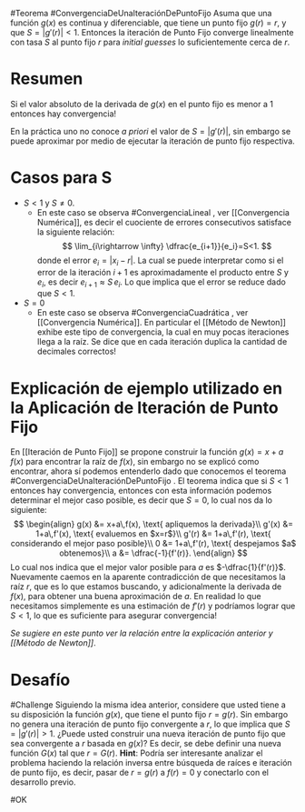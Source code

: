#Teorema #ConvergenciaDeUnaIteraciónDePuntoFijo
		Asuma que una función $g(x)$ es continua y diferenciable, que tiene un punto fijo $g(r) = r$, y que $S = |g'(r)| < 1$. 
		Entonces la iteración de Punto Fijo converge linealmente con tasa $S$ al punto fijo $r$ para *initial guesses* lo suficientemente cerca de $r$.

# Resumen
Si el valor absoluto de la derivada de $g(x)$ en el punto fijo es menor a $1$ entonces hay convergencia!

En la práctica uno no conoce *a priori* el valor de $S = |g'(r)|$, sin embargo se puede aproximar por medio de ejecutar la iteración de punto fijo respectiva.

# Casos para S
- $S<1$ y $S\neq 0$.
	- En este caso se observa #ConvergenciaLineal , ver [[Convergencia Numérica]], es decir el cuociente de errores consecutivos satisface la siguiente relación:$$
	  \lim_{i\rightarrow \infty} \dfrac{e_{i+1}}{e_i}=S<1.
	$$donde el error $e_i=|x_i-r|$. La cual se puede interpretar como si el error de la iteración $i+1$ es aproximadamente el producto entre $S$ y $e_i$, es decir $e_{i+1}\approx S\,e_i$. Lo que implica que el error se reduce dado que $S<1$.
- $S=0$
	- En este caso se observa #ConvergenciaCuadrática , ver [[Convergencia Numérica]].  En particular el [[Método de Newton]] exhibe este tipo de convergencia, la cual en muy pocas iteraciones llega a la raíz. Se dice que en cada iteración duplica la cantidad de decimales correctos!

# Explicación de ejemplo utilizado en la Aplicación de Iteración de Punto Fijo
En [[Iteración de Punto Fijo]] se propone construir la función $g(x)=x+a\,f(x)$ para encontrar la raíz de $f(x)$, sin embargo no se explicó como encontrar, ahora sí podemos entenderlo dado que conocemos el teorema #ConvergenciaDeUnaIteraciónDePuntoFijo . El teorema indica que  si $S<1$ entonces hay convergencia, entonces con esta información podemos determinar el mejor caso posible, es decir que $S=0$, lo cual nos da lo siguiente:$$
\begin{align}
	g(x) &= x+a\,f(x), \text{ apliquemos la derivada}\\
	g'(x) &= 1+a\,f'(x), \text{ evaluemos en $x=r$}\\
	g'(r) &= 1+a\,f'(r), \text{ considerando el mejor paso posible}\\
	0 &= 1+a\,f'(r), \text{ despejamos $a$ obtenemos}\\
	a &= \dfrac{-1}{f'(r)}.
\end{align}
$$ Lo cual nos indica que el mejor valor posible para $a$ es $-\dfrac{1}{f'(r)}$. 
Nuevamente caemos en la aparente contradicción de que necesitamos la raíz $r$, que es lo que estamos buscando, y adicionalmente la derivada de $f(x)$, para obtener una buena aproximación de $a$. En realidad lo que necesitamos simplemente es una estimación de $f'(r)$ y podríamos lograr que $S<1$, lo que es suficiente para asegurar convergencia!

*Se sugiere en este punto ver la relación entre la explicación anterior y [[Método de Newton]]*.

# Desafío
#Challenge
Siguiendo la misma idea anterior, considere que usted tiene a su disposición la función $g(x)$, que tiene el punto fijo $r=g(r)$. Sin embargo no genera una iteración de punto fijo convergente a $r$, lo que implica que $S=|g'(r)|>1$. ¿Puede usted construir una nueva iteración de punto fijo que sea convergente a $r$ basada en $g(x$)? Es decir, se debe definir una nueva función $G(x)$ tal que $r=G(r)$.
**Hint**: Podría ser interesante analizar el problema haciendo la relación inversa entre búsqueda de raíces e iteración de punto fijo, es decir, pasar de $r=g(r)$ a $f(r)=0$ y conectarlo con el desarrollo previo. 


#OK